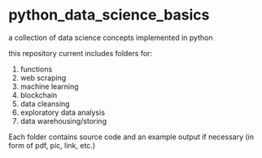 # python_data_science_basics
 a collection of data science concepts implemented in python
 
 this repository current includes folders for:
 1. functions
 2. web scraping
 3. machine learning
 4. blockchain
 5. data cleansing
 6. exploratory data analysis
 7. data warehousing/storing
 
Each folder contains source code and an example output if necessary (in form of pdf, pic, link, etc.)
